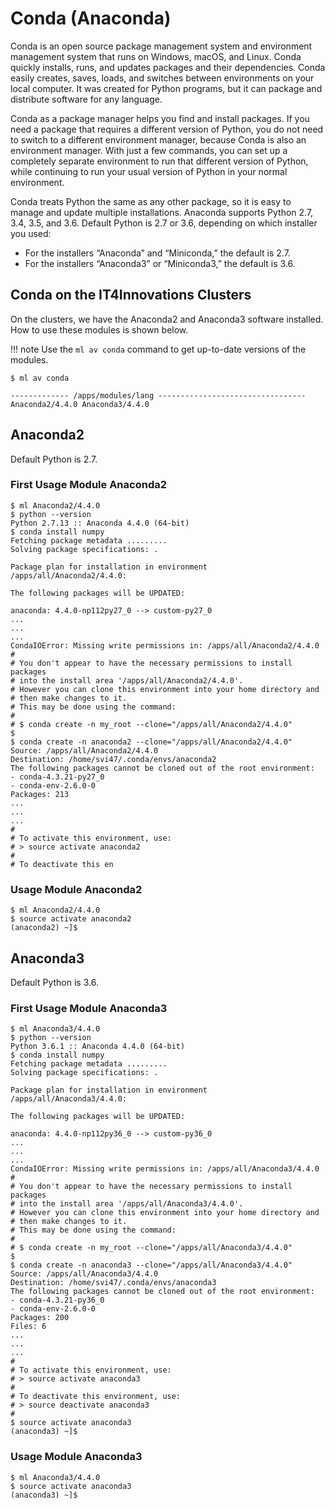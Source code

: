 # Conda (Anaconda)

Conda is an open source package management system and environment management system that runs on Windows, macOS, and Linux. Conda quickly installs, runs, and updates packages and their dependencies. Conda easily creates, saves, loads, and switches between environments on your local computer. It was created for Python programs, but it can package and distribute software for any language.

Conda as a package manager helps you find and install packages. If you need a package that requires a different version of Python, you do not need to switch to a different environment manager, because Conda is also an environment manager. With just a few commands, you can set up a completely separate environment to run that different version of Python, while continuing to run your usual version of Python in your normal environment.

Conda treats Python the same as any other package, so it is easy to manage and update multiple installations.
Anaconda supports Python 2.7, 3.4, 3.5, and 3.6. Default Python is 2.7 or 3.6, depending on which installer you used:

* For the installers “Anaconda” and “Miniconda,” the default is 2.7.
* For the installers “Anaconda3” or “Miniconda3,” the default is 3.6.

## Conda on the IT4Innovations Clusters

On the clusters, we have the Anaconda2 and Anaconda3 software installed. How to use these modules is shown below.

!!! note
    Use the `ml av conda` command to get up-to-date versions of the modules.

```console
$ ml av conda

------------- /apps/modules/lang ---------------------------------
Anaconda2/4.4.0 Anaconda3/4.4.0
```

## Anaconda2

Default Python is 2.7.

### First Usage Module Anaconda2

```console
$ ml Anaconda2/4.4.0
$ python --version
Python 2.7.13 :: Anaconda 4.4.0 (64-bit)
$ conda install numpy
Fetching package metadata .........
Solving package specifications: .

Package plan for installation in environment /apps/all/Anaconda2/4.4.0:

The following packages will be UPDATED:

anaconda: 4.4.0-np112py27_0 --> custom-py27_0
...
...
...
CondaIOError: Missing write permissions in: /apps/all/Anaconda2/4.4.0
#
# You don't appear to have the necessary permissions to install packages
# into the install area '/apps/all/Anaconda2/4.4.0'.
# However you can clone this environment into your home directory and
# then make changes to it.
# This may be done using the command:
#
# $ conda create -n my_root --clone="/apps/all/Anaconda2/4.4.0"
$
$ conda create -n anaconda2 --clone="/apps/all/Anaconda2/4.4.0"
Source: /apps/all/Anaconda2/4.4.0
Destination: /home/svi47/.conda/envs/anaconda2
The following packages cannot be cloned out of the root environment:
- conda-4.3.21-py27_0
- conda-env-2.6.0-0
Packages: 213
...
...
...
#
# To activate this environment, use:
# > source activate anaconda2
#
# To deactivate this en
```

### Usage Module Anaconda2

```console
$ ml Anaconda2/4.4.0
$ source activate anaconda2
(anaconda2) ~]$
```

## Anaconda3

Default Python is 3.6.

### First Usage Module Anaconda3

```console
$ ml Anaconda3/4.4.0
$ python --version
Python 3.6.1 :: Anaconda 4.4.0 (64-bit)
$ conda install numpy
Fetching package metadata .........
Solving package specifications: .

Package plan for installation in environment /apps/all/Anaconda3/4.4.0:

The following packages will be UPDATED:

anaconda: 4.4.0-np112py36_0 --> custom-py36_0
...
...
...
CondaIOError: Missing write permissions in: /apps/all/Anaconda3/4.4.0
#
# You don't appear to have the necessary permissions to install packages
# into the install area '/apps/all/Anaconda3/4.4.0'.
# However you can clone this environment into your home directory and
# then make changes to it.
# This may be done using the command:
#
# $ conda create -n my_root --clone="/apps/all/Anaconda3/4.4.0"
$
$ conda create -n anaconda3 --clone="/apps/all/Anaconda3/4.4.0"
Source: /apps/all/Anaconda3/4.4.0
Destination: /home/svi47/.conda/envs/anaconda3
The following packages cannot be cloned out of the root environment:
- conda-4.3.21-py36_0
- conda-env-2.6.0-0
Packages: 200
Files: 6
...
...
...
#
# To activate this environment, use:
# > source activate anaconda3
#
# To deactivate this environment, use:
# > source deactivate anaconda3
#
$ source activate anaconda3
(anaconda3) ~]$
```

### Usage Module Anaconda3

```console
$ ml Anaconda3/4.4.0
$ source activate anaconda3
(anaconda3) ~]$
```
